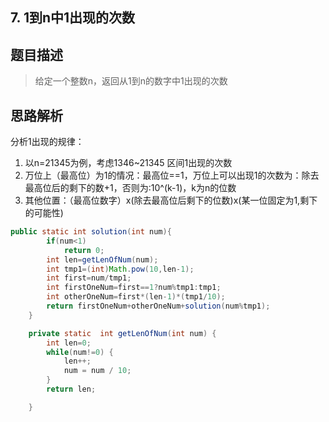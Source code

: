 ## 7.  1到n中1出现的次数

## 题目描述
>给定一个整数n，返回从1到n的数字中1出现的次数

## 思路解析
分析1出现的规律：
1. 以n=21345为例，考虑1346~21345 区间1出现的次数
2. 万位上（最高位）为1的情况：最高位==1，万位上可以出现1的次数为：除去最高位后的剩下的数+1，否则为:10^(k-1)，k为n的位数
3. 其他位置：（最高位数字）x(除去最高位后剩下的位数)x(某一位固定为1,剩下的可能性)

```java
public static int solution(int num){
        if(num<1)
            return 0;
        int len=getLenOfNum(num);
        int tmp1=(int)Math.pow(10,len-1);
        int first=num/tmp1;
        int firstOneNum=first==1?num%tmp1:tmp1;
        int otherOneNum=first*(len-1)*(tmp1/10);
        return firstOneNum+otherOneNum+solution(num%tmp1);
    }

    private static  int getLenOfNum(int num) {
        int len=0;
        while(num!=0) {
            len++;
            num = num / 10;
        }
        return len;

    }
```
